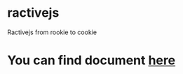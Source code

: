 # ractivejs
Ractivejs from rookie to cookie

# You can find document [here](http://www.ractivejs.org/)
